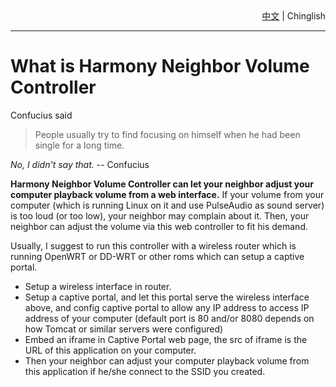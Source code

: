 <div style='text-align:right;'><a href='/doc/ReadMe.中文.md'>中文</a> | <span>Chinglish</span></div>

----

# What is Harmony Neighbor Volume Controller #
Confucius said
> People usually try to find focusing on himself when he had been single for a long time.

*No, I didn't say that.* -- Confucius

**Harmony Neighbor Volume Controller can let your neighbor adjust your computer playback volume from a web interface.**
If your volume from your computer (which is running Linux on it and use PulseAudio as sound server) is too loud (or too low), your neighbor may complain about it. Then, your neighbor can adjust the volume via this web controller to fit his demand.


Usually, I suggest to run this controller with a wireless router which is running OpenWRT or DD-WRT or other roms which can setup a captive portal.
* Setup a wireless interface in router.
* Setup a captive portal, and let this portal serve the wireless interface above, and config captive portal to allow any IP address to access IP address of your computer (default port is 80 and/or 8080 depends on how Tomcat or similar servers were configured)
* Embed an iframe in Captive Portal web page, the src of iframe is the URL of this application on your computer.
* Then your neighbor can adjust your computer playback volume from this application if he/she connect to the SSID you created.
